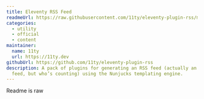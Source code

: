 ```yaml
---
title: Eleventy RSS Feed
readmeUrl: https://raw.githubusercontent.com/11ty/eleventy-plugin-rss/master/README.md
categories:
  - utility
  - official
  - content
maintainer:
  name: 11ty
  url: https://11ty.dev
githubUrl: https://github.com/11ty/eleventy-plugin-rss
description: A pack of plugins for generating an RSS feed (actually an Atom
  feed, but who’s counting) using the Nunjucks templating engine.
---
```

 Readme is raw